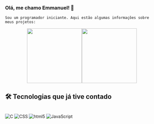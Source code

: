 ### Olá, me chamo Emmanuel! 👋
    Sou um programador iniciante. Aqui estão algumas informações sobre meus projetos:

<div  align="center"; style="display: flex; justify-content: center;>
    <a href="https://github.com/yEmmanuelAccount">
    <img height="180rm" src="https://github-readme-stats.vercel.app/api?username=yEmmanuelAccount&show_icons=true&theme=dracula"/>
    <img height="180rm" src="https://github-readme-stats.vercel.app/api/top-langs/?username=yEmmanuelAccount&layout=compact&langs_count=8&theme=dracula"/>
</div>
        
<!-- 
como tava antes, com o video do homem:
    ![Emmanuel GitHub status](https://github-readme-stats.vercel.app/api?username=yEmmanuelAccount&show_icons=true&theme=dark)
    ![Top Langs](https://github-readme-stats.vercel.app/api/top-langs/?username=yEmmanuelAccount&langs_count=8)
no video da mulher
<div>
    <a href="https://github.com/yEmmanuelAccount">
    <img height="180rm" src="https://github-readme-stats.vercel.app/api?username=yEmmanuelAccount&show_icons=true&theme=dracula&include_all_commits=true&count_private=true"/>
    <img height="180rm" src="https://github-readme-stats.vercel.app/api/top-langs/?username=yEmmanuelAccount&layout=compact&langs_count=8&theme=dracula"/>
</div>
-->

## 🛠️ Tecnologias que já tive contado

<div style="display: inline_block"><br/>
    <img align="Center" alt="C" src="https://img.shields.io/badge/C-00599C?style=for-the-badge&logo=c&logoColor=white" />
    <img align="Center" alt="CSS" src="https://img.shields.io/badge/CSS-239120?&style=for-the-badge&logo=css3&logoColor=white" />
    <img align="Center" alt="html5" src="https://img.shields.io/badge/HTML5-E34F26?style=for-the-badge&logo=html5&logoColor=white" />
    <img align="Center" alt="JavaScript" src="https://img.shields.io/badge/JavaScript-F7DF1E?style=for-the-badge&logo=javascript&logoColor=black" />
</div><br/>
